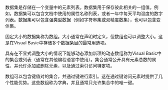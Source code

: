 数据集是存储在一个变量中的元素列表。数据集用于保存彼此相关的一组值。例如，数据集可以包含文档中使用的属性名称列表，或者一年中每天平均温度的数字列表。数据集可以包含强类型数据（例如字符串集或双精度数集），也可以包含变体集。

固定大小的数据集称为数组。大小通常在声明时定义，但数组也可以调整大小。这是在Visual Basic中存储多个数据条目的最常用选项。

具有在不显式调整大小的情况下能够动态添加新项的动态数组称为Visual Basic中的集合或列表（通常在其他编程语言中使用）。集合通常公开具有元素总数的属性，并允许添加或删除元素，以及通过索引访问特定项。

数组可以包含键值对的集合，并通过键进行索引。这在通过键访问元素时提供了几个性能优势。这些数组称为字典，并且通常只允许集合中的唯一键。